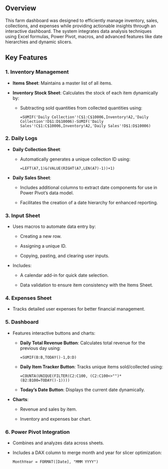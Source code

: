 ## Overview

This farm dashboard was designed to efficiently manage inventory, sales, collections, and expenses while providing actionable insights through an interactive dashboard. The system integrates data analysis techniques using Excel formulas, Power Pivot, macros, and advanced features like date hierarchies and dynamic slicers.

## Key Features

### 1. **Inventory Management**

- **Items Sheet**: Maintains a master list of all items.
    
- **Inventory Stock Sheet**: Calculates the stock of each item dynamically by:
    
    - Subtracting sold quantities from collected quantities using:
        
        ```
        =SUMIF('Daily Collection'!C$1:C$10006,Inventory!A2,'Daily Collection'!D$1:D$10006)-SUMIF('Daily Sales'!C$1:C$10006,Inventory!A2,'Daily Sales'!D$1:D$10006)
        ```
        

### 2. **Daily Logs**

- **Daily Collection Sheet**:
    
    - Automatically generates a unique collection ID using:
        
        ```
        =LEFT(A7,1)&(VALUE(RIGHT(A7,LEN(A7)-1))+1)
        ```
        
- **Daily Sales Sheet**:
    
    - Includes additional columns to extract date components for use in Power Pivot’s data model.
        
    - Facilitates the creation of a date hierarchy for enhanced reporting.
        

### 3. **Input Sheet**

- Uses macros to automate data entry by:
    
    - Creating a new row.
        
    - Assigning a unique ID.
        
    - Copying, pasting, and clearing user inputs.
        
- Includes:
    
    - A calendar add-in for quick date selection.
        
    - Data validation to ensure item consistency with the Items Sheet.
        

### 4. **Expenses Sheet**

- Tracks detailed user expenses for better financial management.
    

### 5. **Dashboard**

- Features interactive buttons and charts:
    
    - **Daily Total Revenue Button**: Calculates total revenue for the previous day using:
        
        ```
        =SUMIF(B:B,TODAY()-1,D:D)
        ```
        
    - **Daily Item Tracker Button**: Tracks unique items sold/collected using:
        
        ```
        =COUNTA(UNIQUE(FILTER(C2:C100, (C2:C100<>"")*(B2:B100=TODAY()-1))))
        ```
        
    - **Today’s Date Button**: Displays the current date dynamically.
        
- **Charts**:
    
    - Revenue and sales by item.
        
    - Inventory and expenses bar chart.
        

### 6. **Power Pivot Integration**

- Combines and analyzes data across sheets.
    
- Includes a DAX column to merge month and year for slicer optimization:
    
    ```
    MonthYear = FORMAT([Date], "MMM YYYY")
    ```
    

